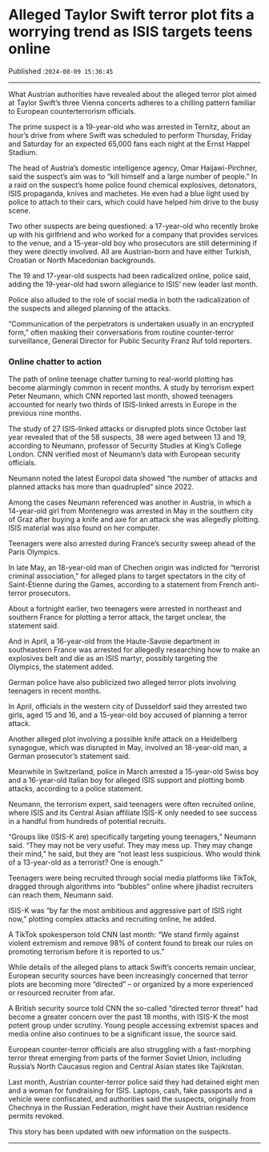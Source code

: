 # Alleged Taylor Swift terror plot fits a worrying trend as ISIS targets teens online

Published :`2024-08-09 15:36:45`

---

What Austrian authorities have revealed about the alleged terror plot aimed at Taylor Swift’s three Vienna concerts adheres to a chilling pattern familiar to European counterterrorism officials.

The prime suspect is a 19-year-old who was arrested in Ternitz, about an hour’s drive from where Swift was scheduled to perform Thursday, Friday and Saturday for an expected 65,000 fans each night at the Ernst Happel Stadium.

The head of Austria’s domestic intelligence agency, Omar Haijawi-Pirchner, said the suspect’s aim was to “kill himself and a large number of people.” In a raid on the suspect’s home police found chemical explosives, detonators, ISIS propaganda, knives and machetes. He even had a blue light used by police to attach to their cars, which could have helped him drive to the busy scene.

Two other suspects are being questioned: a 17-year-old who recently broke up with his girlfriend and who worked for a company that provides services to the venue, and a 15-year-old boy who prosecutors are still determining if they were directly involved. All are Austrian-born and have either Turkish, Croatian or North Macedonian backgrounds.

The 19 and 17-year-old suspects had been radicalized online, police said, adding the 19-year-old had sworn allegiance to ISIS’ new leader last month.

Police also alluded to the role of social media in both the radicalization of the suspects and alleged planning of the attacks.

“Communication of the perpetrators is undertaken usually in an encrypted form,” often masking their conversations from routine counter-terror surveillance, General Director for Public Security Franz Ruf told reporters.

### Online chatter to action

The path of online teenage chatter turning to real-world plotting has become alarmingly common in recent months. A study by terrorism expert Peter Neumann, which CNN reported last month, showed teenagers accounted for nearly two thirds of ISIS-linked arrests in Europe in the previous nine months.

The study of 27 ISIS-linked attacks or disrupted plots since October last year revealed that of the 58 suspects, 38 were aged between 13 and 19, according to Neumann, professor of Security Studies at King’s College London. CNN verified most of Neumann’s data with European security officials.

Neumann noted the latest Europol data showed “the number of attacks and planned attacks has more than quadrupled” since 2022.

Among the cases Neumann referenced was another in Austria, in which a 14-year-old girl from Montenegro was arrested in May in the southern city of Graz after buying a knife and axe for an attack she was allegedly plotting. ISIS material was also found on her computer.

Teenagers were also arrested during France’s security sweep ahead of the Paris Olympics.

In late May, an 18-year-old man of Chechen origin was indicted for “terrorist criminal association,” for alleged plans to target spectators in the city of Saint-Étienne during the Games, according to a statement from French anti-terror prosecutors.

About a fortnight earlier, two teenagers were arrested in northeast and southern France for plotting a terror attack, the target unclear, the statement said.

And in April, a 16-year-old from the Haute-Savoie department in southeastern France was arrested for allegedly researching how to make an explosives belt and die as an ISIS martyr, possibly targeting the Olympics, the statement added.

German police have also publicized two alleged terror plots involving teenagers in recent months.

In April, officials in the western city of Dusseldorf said they arrested two girls, aged 15 and 16, and a 15-year-old boy accused of planning a terror attack.

Another alleged plot involving a possible knife attack on a Heidelberg synagogue, which was disrupted in May, involved an 18-year-old man, a German prosecutor’s statement said.

Meanwhile in Switzerland, police in March arrested a 15-year-old Swiss boy and a 16-year-old Italian boy for alleged ISIS support and plotting bomb attacks, according to a police statement.

Neumann, the terrorism expert, said teenagers were often recruited online, where ISIS and its Central Asian affiliate ISIS-K only needed to see success in a handful from hundreds of potential recruits.

“Groups like (ISIS-K are) specifically targeting young teenagers,” Neumann said. “They may not be very useful. They may mess up. They may change their mind,” he said, but they are “not least less suspicious. Who would think of a 13-year-old as a terrorist? One is enough.”

Teenagers were being recruited through social media platforms like TikTok, dragged through algorithms into “bubbles” online where jihadist recruiters can reach them, Neumann said.

ISIS-K was “by far the most ambitious and aggressive part of ISIS right now,” plotting complex attacks and recruiting online, he added.

A TikTok spokesperson told CNN last month: “We stand firmly against violent extremism and remove 98% of content found to break our rules on promoting terrorism before it is reported to us.”

While details of the alleged plans to attack Swift’s concerts remain unclear, European security sources have been increasingly concerned that terror plots are becoming more “directed” – or organized by a more experienced or resourced recruiter from afar.

A British security source told CNN the so-called “directed terror threat” had become a greater concern over the past 18 months, with ISIS-K the most potent group under scrutiny. Young people accessing extremist spaces and media online also continues to be a significant issue, the source said.

European counter-terror officials are also struggling with a fast-morphing terror threat emerging from parts of the former Soviet Union, including Russia’s North Caucasus region and Central Asian states like Tajikistan.

Last month, Austrian counter-terror police said they had detained eight men and a woman for fundraising for ISIS. Laptops, cash, fake passports and a vehicle were confiscated, and authorities said the suspects, originally from Chechnya in the Russian Federation, might have their Austrian residence permits revoked.

This story has been updated with new information on the suspects.

---

